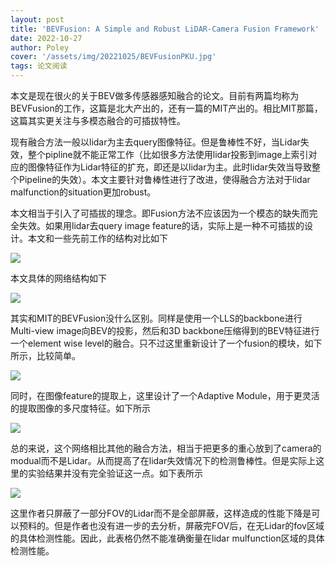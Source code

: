 ```yaml
---
layout: post
title: 'BEVFusion: A Simple and Robust LiDAR-Camera Fusion Framework'
date: 2022-10-27
author: Poley
cover: '/assets/img/20221025/BEVFusionPKU.jpg'
tags: 论文阅读
---
```

本文是现在很火的关于BEV做多传感器感知融合的论文。目前有两篇均称为BEVFusion的工作，这篇是北大产出的，还有一篇的MIT产出的。相比MIT那篇，这篇其实更关注与多模态融合的可插拔特性。 


现有融合方法一般以lidar为主去query图像特征。但是鲁棒性不好，当Lidar失效，整个pipline就不能正常工作（比如很多方法使用lidar投影到image上索引对应的图像特征作为Lidar特征的扩充，即还是以lidar为主。此时lidar失效当导致整个Pipeline的失效）。本文主要针对鲁棒性进行了改进，使得融合方法对于lidar malfunction的situation更加robust。

本文相当于引入了可插拔的理念。即Fusion方法不应该因为一个模态的缺失而完全失效。如果用lidar去query image feature的话，实际上是一种不可插拔的设计。本文和一些先前工作的结构对比如下

![](/assets/img/20221025/BEVFusionPKUF1.jpg)

本文具体的网络结构如下

![](/assets/img/20221025/BEVFusionPKUF2.jpg)

其实和MIT的BEVFusion没什么区别。同样是使用一个LLS的backbone进行Multi-view image向BEV的投影，然后和3D backbone压缩得到的BEV特征进行一个element wise level的融合。只不过这里重新设计了一个fusion的模块，如下所示，比较简单。

![](/assets/img/20221025/BEVFusionPKUF3.jpg)

同时，在图像feature的提取上，这里设计了一个Adaptive Module，用于更灵活的提取图像的多尺度特征。如下所示

![](/assets/img/20221025/BEVFusionPKUF5.jpg)

总的来说，这个网络相比其他的融合方法，相当于把更多的重心放到了camera的modual而不是Lidar。从而提高了在lidar失效情况下的检测鲁棒性。但是实际上这里的实验结果并没有完全验证这一点。如下表所示

![](/assets/img/20221025/BEVFusionPKUT3.jpg)

这里作者只屏蔽了一部分FOV的Lidar而不是全部屏蔽，这样造成的性能下降是可以预料的。但是作者也没有进一步的去分析，屏蔽完FOV后，在无Lidar的fov区域的具体检测性能。因此，此表格仍然不能准确衡量在lidar mulfunction区域的具体检测性能。